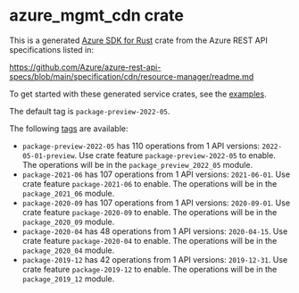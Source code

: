 # azure_mgmt_cdn crate

This is a generated [Azure SDK for Rust](https://github.com/Azure/azure-sdk-for-rust) crate from the Azure REST API specifications listed in:

https://github.com/Azure/azure-rest-api-specs/blob/main/specification/cdn/resource-manager/readme.md

To get started with these generated service crates, see the [examples](https://github.com/Azure/azure-sdk-for-rust/blob/main/services/README.md#examples).

The default tag is `package-preview-2022-05`.

The following [tags](https://github.com/Azure/azure-sdk-for-rust/blob/main/services/tags.md) are available:

- `package-preview-2022-05` has 110 operations from 1 API versions: `2022-05-01-preview`. Use crate feature `package-preview-2022-05` to enable. The operations will be in the `package_preview_2022_05` module.
- `package-2021-06` has 107 operations from 1 API versions: `2021-06-01`. Use crate feature `package-2021-06` to enable. The operations will be in the `package_2021_06` module.
- `package-2020-09` has 107 operations from 1 API versions: `2020-09-01`. Use crate feature `package-2020-09` to enable. The operations will be in the `package_2020_09` module.
- `package-2020-04` has 48 operations from 1 API versions: `2020-04-15`. Use crate feature `package-2020-04` to enable. The operations will be in the `package_2020_04` module.
- `package-2019-12` has 42 operations from 1 API versions: `2019-12-31`. Use crate feature `package-2019-12` to enable. The operations will be in the `package_2019_12` module.